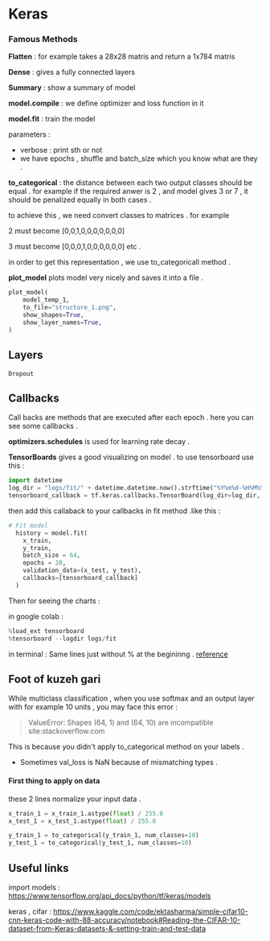 # Keras 

### Famous Methods

**Flatten** : for example takes a 28x28 matris and return a 1x784 matris

**Dense** : gives a fully connected layers

**Summary** : show a summary of model 

**model.compile** : we define optimizer and loss function in it

**model.fit** : train the model 

parameters : 
* verbose : print sth or not 
* we have epochs , shuffle and batch_size which you know what are they . 


**to_categorical** : the distance between each two output classes should be equal . for example if the required anwer is 2 , and model gives 3 or 7 , it should be penalized equally in both cases . 

to achieve this , we need convert classes to matrices . for example 

2 must become [0,0,1,0,0,0,0,0,0,0]

3 must become [0,0,0,1,0,0,0,0,0,0]
etc .

in order to get this representation , we use to_categoricall method . 

**plot_model** plots model very nicely and saves it into a file . 
```python
plot_model(
    model_temp_1,
    to_file="structure_1.png",
    show_shapes=True,
    show_layer_names=True,
)
```

## Layers
`Dropout` 

## Callbacks 
Call backs are methods that are executed after each epoch . here you can see some callbacks . 

**optimizers.schedules** is used for learning rate decay . 

**TensorBoards** gives a good visualizing on model . to use tensorboard use this :
```python
import datetime
log_dir = "logs/fit/" + datetime.datetime.now().strftime("%Y%m%d-%H%M%S")
tensorboard_callback = tf.keras.callbacks.TensorBoard(log_dir=log_dir, histogram_freq=1)
```

then add this callaback to your callbacks in fit method .like this : 
```python
# Fit model
  history = model.fit(
    x_train, 
    y_train, 
    batch_size = 64, 
    epochs = 20,
    validation_data=(x_test, y_test),
    callbacks=[tensorboard_callback]
  )
```

Then for seeing the charts : 

in google colab : 
```python
%load_ext tensorboard
%tensorboard --logdir logs/fit
```

in terminal : Same lines just without % at the begininng . 
[reference](https://www.tensorflow.org/tensorboard/get_started)

## Foot of kuzeh gari

While multiclass classification , when you use softmax and an output layer with for example 10 units , you may face this error : 

> ValueError: Shapes (64, 1) and (64, 10) are incompatible site:stackoverflow.com

This is because you didn't apply to_categorical method on your labels  . 

* Sometimes val_loss is NaN because of mismatching types . 

#### First thing to apply on data 

these 2 lines normalize your input data . 

```python
x_train_1 = x_train_1.astype(float) / 255.0
x_test_1 = x_test_1.astype(float) / 255.0

y_train_1 = to_categorical(y_train_1, num_classes=10)
y_test_1 = to_categorical(y_test_1, num_classes=10)
```

## Useful links 
import models : https://www.tensorflow.org/api_docs/python/tf/keras/models

keras , cifar : https://www.kaggle.com/code/ektasharma/simple-cifar10-cnn-keras-code-with-88-accuracy/notebook#Reading-the-CIFAR-10-dataset-from-Keras-datasets-&-setting-train-and-test-data
